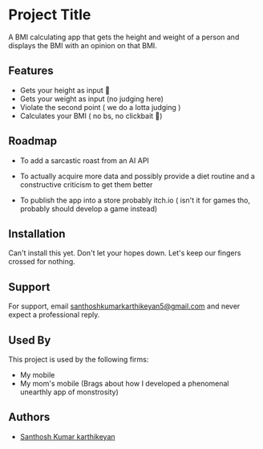 
# Project Title

A BMI calculating app that gets the height and weight of a person and displays the BMI with an opinion on that BMI.


## Features

- Gets your height as input 🤯
- Gets your weight as input (no judging here)
- Violate the second point ( we do a lotta judging )
- Calculates your BMI ( no bs, no clickbait 💯)


## Roadmap

- To add a sarcastic roast from an AI API

- To actually acquire more data and possibly provide a diet routine and a constructive criticism to get them better

- To publish the app into a store probably itch.io ( isn't it for games tho, probably should develop a game instead)


## Installation

Can't install this yet. Don't let your hopes down. Let's keep our fingers crossed for nothing.

## Support

For support, email santhoshkumarkarthikeyan5@gmail.com and never expect a professional reply.


## Used By

This project is used by the following firms:

- My mobile
- My mom's mobile (Brags about how I developed a phenomenal unearthly app of monstrosity)


## Authors

- [Santhosh Kumar karthikeyan](https://www.github.com/santhosh-kumar-karthikeyan)

